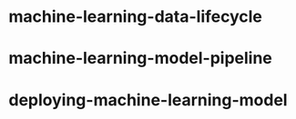 # machine-learning-data-lifecycle
# machine-learning-model-pipeline
# deploying-machine-learning-model
